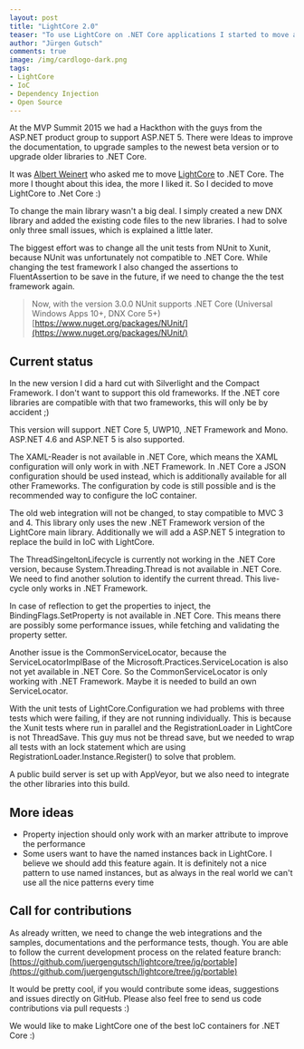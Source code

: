 ```yaml
--- 
layout: post
title: "LightCore 2.0"
teaser: "To use LightCore on .NET Core applications I started to move all the LightCore libraries to DNX Libraries."
author: "Jürgen Gutsch"
comments: true
image: /img/cardlogo-dark.png
tags: 
- LightCore
- IoC
- Dependency Injection
- Open Source
---
```


At the MVP Summit 2015 we had a Hackthon with the guys from the ASP.NET product group to support ASP.NET 5. There were Ideas to improve the documentation, to upgrade samples to the newest beta version or to upgrade older libraries to .NET Core.

It was [Albert Weinert](http://blog.der-albert.com/) who asked me to move [LightCore](http://lightcore.ch) to .NET Core. The more I thought about this idea, the more I liked it. So I decided to move LightCore to .Net Core :)

To change the main library wasn't a big deal. I simply created a new DNX library and added the existing code files to the new libraries. I had to solve only three small issues, which is explained a little later. 

The biggest effort was to change all the unit tests from NUnit to Xunit, because NUnit was unfortunately not compatible to .NET Core. While changing the test framework I also changed the assertions to FluentAssertion to be save in the future, if we need to change the the test framework again.

> Now, with the version 3.0.0 NUnit supports .NET Core (Universal Windows Apps 10+, DNX Core 5+) [https://www.nuget.org/packages/NUnit/](https://www.nuget.org/packages/NUnit/)

## Current status 

In the new version I did a hard cut with Silverlight and the Compact Framework. I don't want to support this old frameworks. If the .NET core libraries are compatible with that two frameworks, this will only be by accident ;)

This version will support .NET Core 5, UWP10, .NET Framework and Mono. ASP.NET 4.6 and ASP.NET 5 is also supported. 

The XAML-Reader is not available in .NET Core, which means the XAML configuration will only work in with .NET Framework. In .NET Core a JSON configuration should be used instead, which is additionally available for all other Frameworks. The configuration by code is still possible and is the recommended way to configure the IoC container.

The old web integration will not be changed, to stay compatible to MVC 3 and 4. This library only uses the new .NET Framework version of the LightCore main library. Additionally we will add a ASP.NET 5 integration to replace the build in IoC with LightCore.

The ThreadSingeltonLifecycle is currently not working in the .NET Core version, because System.Threading.Thread is not available in .NET Core. We need to find another solution to identify the current thread. This live-cycle only works in .NET Framework.

In case of reflection to get the properties to inject, the BindingFlags.SetProperty is not available in .NET Core. This means there are possibly some performance issues, while fetching and validating the property setter.

Another issue is the CommonServiceLocator, because the ServiceLocatorImplBase of the Microsoft.Practices.ServiceLocation is also not yet available in .NET Core. So the CommonServiceLocator is only working with .NET Framework. Maybe it is needed to build an own ServiceLocator.

With the unit tests of LightCore.Configuration we had problems with three tests which were failing, if they are not running individually. This is because the Xunit tests where run in parallel and the RegistrationLoader in LightCore is not ThreadSave. This guy mus not be thread save, but we needed to wrap all tests with an lock statement which are using RegistrationLoader.Instance.Register() to solve that problem.

A public build server is set up with AppVeyor, but we also need to integrate the other libraries into this build.

## More ideas

* Property injection should only work with an marker attribute to improve the performance
* Some users want to have the named instances back in LightCore. I believe we should add this feature again. It is  definitely not a nice pattern to use named instances, but as always in the real world we can't use all the nice patterns every time

## Call for contributions

As already written, we need to change the web integrations and the samples, documentations and the performance tests, though. You are able to follow the current development process on the related feature branch: [https://github.com/juergengutsch/lightcore/tree/jg/portable](https://github.com/juergengutsch/lightcore/tree/jg/portable)

It would be pretty cool, if you would contribute some ideas, suggestions and issues directly on GitHub. Please also feel free to send us code contributions via pull requests :)

We would like to make LightCore one of the best IoC containers for .NET Core :)